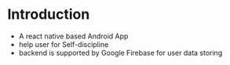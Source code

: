# Introduction
* A react native based Android App
* help user for Self-discipline
* backend is supported by Google Firebase for user data storing
